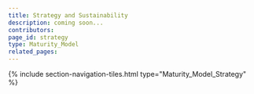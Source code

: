 ```yaml
---
title: Strategy and Sustainability
description: coming soon...
contributors: 
page_id: strategy
type: Maturity_Model
related_pages: 
---
```


{% include section-navigation-tiles.html type="Maturity_Model_Strategy" %}